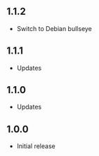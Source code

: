 <!-- https://developers.home-assistant.io/docs/add-ons/presentation#keeping-a-changelog -->

## 1.1.2

- Switch to Debian bullseye

## 1.1.1

- Updates

## 1.1.0

- Updates

## 1.0.0

- Initial release
